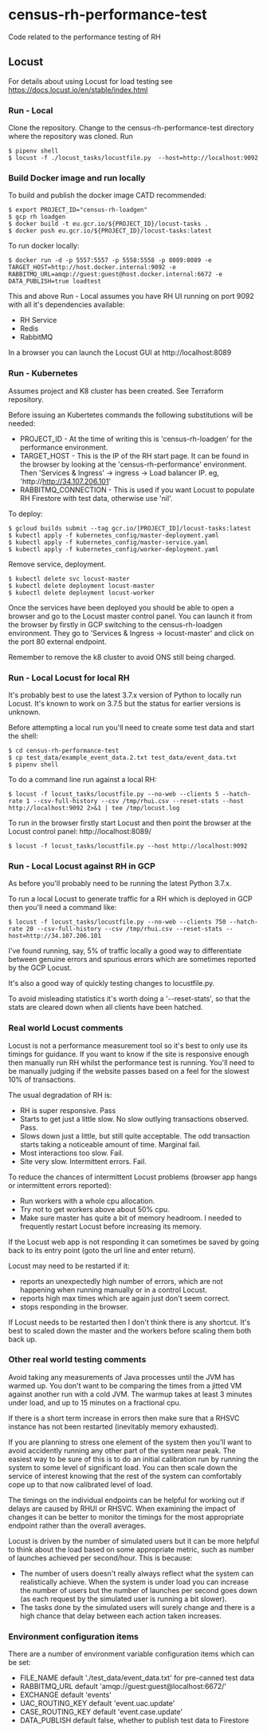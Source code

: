 # census-rh-performance-test

Code related to the performance testing of RH

## Locust

For details about using Locust for load testing see https://docs.locust.io/en/stable/index.html


### Run - Local

Clone the repository. Change to the census-rh-performance-test directory where the repository was cloned. Run

    $ pipenv shell
    $ locust -f ./locust_tasks/locustfile.py  --host=http://localhost:9092

### Build Docker image and run locally 

To build and publish the docker image CATD recommended:

    $ export PROJECT_ID="census-rh-loadgen"
    $ gcp rh loadgen
    $ docker build -t eu.gcr.io/${PROJECT_ID}/locust-tasks .
    $ docker push eu.gcr.io/${PROJECT_ID}/locust-tasks:latest
    
To run docker locally:

    $ docker run -d -p 5557:5557 -p 5558:5558 -p 8089:8089 -e TARGET_HOST=http://host.docker.internal:9092 -e RABBITMQ_URL=amqp://guest:guest@host.docker.internal:6672 -e DATA_PUBLISH=true loadtest

This and above Run - Local assumes you have RH UI running on port 9092 with all it's dependencies available:
* RH Service
* Redis
* RabbitMQ

In a browser you can launch the Locust GUI at http://localhost:8089


### Run - Kubernetes
Assumes project and K8 cluster has been created. See Terraform repository.

Before issuing an Kubertetes commands the following substitutions will be needed:
* PROJECT\_ID - At the time of writing this is 'census-rh-loadgen' for the performance environment.
* TARGET\_HOST - This is the IP of the RH start page. It can be found in the browser by looking at the 'census-rh-performance' environment. Then 'Services & Ingress' -> ingress -> Load balancer IP. eg, 'http://http://34.107.206.101'
* RABBITMQ\_CONNECTION - This is used if you want Locust to populate RH Firestore with test data, otherwise use 'nil'.

To deploy:

    $ gcloud builds submit --tag gcr.io/[PROJECT_ID]/locust-tasks:latest
    $ kubectl apply -f kubernetes_config/master-deployment.yaml
    $ kubectl apply -f kubernetes_config/master-service.yaml
    $ kubectl apply -f kubernetes_config/worker-deployment.yaml

Remove service, deployment.

    $ kubectl delete svc locust-master
    $ kubectl delete deployment locust-master
    $ kubectl delete deployment locust-worker

Once the services have been deployed you should be able to open a browser and go to the Locust master control panel.
You can launch it from the browser by firstly in GCP switching to the census-rh-loadgen environment. They go to 'Services & Ingress -> locust-master' and click on the port 80 external endpoint.

Remember to remove the k8 cluster to avoid ONS still being charged.


### Run - Local Locust for local RH

It's probably best to use the latest 3.7.x version of Python to locally run Locust. It's known to work on 3.7.5 but the status for earlier versions is unknown.

Before attempting a local run you'll need to create some test data and start the shell:

	$ cd census-rh-performance-test
	$ cp test_data/example_event_data.2.txt test_data/event_data.txt 
	$ pipenv shell

To do a command line run against a local RH:
	
	$ locust -f locust_tasks/locustfile.py --no-web --clients 5 --hatch-rate 1 --csv-full-history --csv /tmp/rhui.csv --reset-stats --host http://localhost:9092 2>&1 | tee /tmp/locust.log

To run in the browser firstly start Locust and then point the browser at the Locust control panel: http://localhost:8089/

	$ locust -f locust_tasks/locustfile.py --host http://localhost:9092

### Run - Local Locust against RH in GCP

As before you'll probably need to be running the latest Python 3.7.x. 

To run a local Locust to generate traffic for a RH which is deployed in GCP then 
you'll need a command like:

    $ locust -f locust_tasks/locustfile.py --no-web --clients 750 --hatch-rate 20 --csv-full-history --csv /tmp/rhui.csv --reset-stats --host=http://34.107.206.101

I've found running, say, 5% of traffic locally a good way to differentiate between genuine errors and spurious errors which are sometimes reported by the GCP Locust.

It's also a good way of quickly testing changes to locustfile.py.

To avoid misleading statistics it's worth doing a '--reset-stats', so that the stats are cleared down when all clients have been hatched.

### Real world Locust comments

Locust is not a performance measurement tool so it's best to only use its timings for guidance. If you want
to know if the site is responsive enough then manually run RH whilst the performance test is running. You'll need 
to be manually judging if the website passes based on a feel for the slowest 10% of transactions.

The usual degradation of RH is:

* RH is super responsive. Pass
* Starts to get just a little slow. No slow outlying transactions observed. Pass.
* Slows down just a little, but still quite acceptable. The odd transaction starts taking a noticeable amount of time. Marginal fail.
* Most interactions too slow. Fail. 
* Site very slow. Intermittent errors. Fail.

To reduce the chances of intermittent Locust problems (browser app hangs or intermittent 
errors reported):

* Run workers with a whole cpu allocation.
* Try not to get workers above about 50% cpu.
* Make sure master has quite a bit of memory headroom. I needed to frequently restart 
Locust before increasing its memory.

If the Locust web app is not responding it can sometimes be saved by going back to its 
entry point (goto the url line and enter return).

Locust may need to be restarted if it:
* reports an unexpectedly high number of errors, which are not happening when running manually or in a control Locust.
* reports high max times which are again just don't seem correct.
* stops responding in the browser.

If Locust needs to be restarted then I don't think there is any shortcut. It's best to 
scaled down the master and the workers before scaling them both back up.


### Other real world testing comments

Avoid taking any measurements of Java processes until the JVM has warmed up. You don't want
to be comparing the times from a jitted VM against another run with a cold JVM. The warmup
takes at least 3 minutes under load, and up to 15 minutes on a fractional cpu.

If there is a short term increase in errors then make sure that a RHSVC instance has not been
restarted (inevitably memory exhausted).

If you are planning to stress one element of the system then you'll want to avoid accidently
running any other part of the system near peak. The easiest way to be sure of this is to do 
an initial calibration run by running the system to some level of significant load. You can
then scale down the service of interest knowing that the rest of the system can comfortably
cope up to that now calibrated level of load.

The timings on the individual endpoints can be helpful for working out if delays are caused 
by RHUI or RHSVC. When examining the impact of changes it can be better to monitor the timings
for the most appropriate endpoint rather than the overall averages.

Locust is driven by the number of simulated users but it can be more helpful to think about the
load based on some appropriate metric, such as number of launches achieved per second/hour. This is 
because: 

* The number of users doesn't really always reflect what the system can realistically achieve. When
the system is under load you can increase the number of users but the number of launches per second 
goes down (as each request by the simulated user is running a bit slower).
* The tasks done by the simulated users will surely change and there is a high chance that delay
between each action taken increases.


### Environment configuration items

There are a number of environment variable configuration items which can be set:

* FILE\_NAME default './test\_data/event\_data.txt' for pre-canned test data
* RABBITMQ\_URL default 'amqp://guest:guest@localhost:6672/'
* EXCHANGE default 'events'
* UAC\_ROUTING\_KEY default 'event.uac.update'
* CASE\_ROUTING\_KEY default 'event.case.update'
* DATA\_PUBLISH default false, whether to publish test data to Firestore

